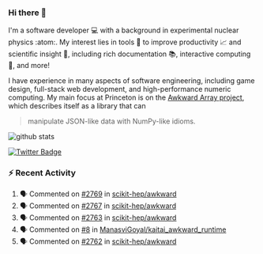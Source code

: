 ### Hi there 👋 

I'm a software developer 💻 with a background in experimental nuclear physics :atom:. My interest lies in tools :wrench: to improve productivity :chart_with_upwards_trend: and scientific insight :telescope:, including rich documentation 📚, interactive computing 🧮, and more! 

I have experience in many aspects of software engineering, including game design, full-stack web development, and high-performance numeric computing. My main focus at Princeton is on the [Awkward Array project](awkward-array.org/), which describes itself as a library that can 
> manipulate JSON-like data with NumPy-like idioms.

![github stats](https://github-readme-stats.vercel.app/api?username=agoose77&show_icons=true&hide_rank=true&hide_title=true&bg_color=30,e76445,904e95&text_color=efe3ec&icon_color=efe3ec)
<!--
**agoose77/agoose77** is a ✨ _special_ ✨ repository because its `README.md` (this file) appears on your GitHub profile.

Here are some ideas to get you started:

- 🔭 I’m currently working on ...
- 🌱 I’m currently learning ...
- 👯 I’m looking to collaborate on ...
- 🤔 I’m looking for help with ...
- 💬 Ask me about ...
- 📫 How to reach me: ...
- 😄 Pronouns: ...
- ⚡ Fun fact: ...
-->

[![Twitter Badge](https://img.shields.io/twitter/follow/agoose77?style=flat-square&logo=Twitter&logoColor=white&color=cornflowerblue)](https://twitter.com/agoose77)

### :zap: Recent Activity

<!--START_SECTION:activity-->
1. 🗣 Commented on [#2769](https://github.com/scikit-hep/awkward/pull/2769#issuecomment-1777513814) in [scikit-hep/awkward](https://github.com/scikit-hep/awkward)
2. 🗣 Commented on [#2767](https://github.com/scikit-hep/awkward/pull/2767#issuecomment-1777511875) in [scikit-hep/awkward](https://github.com/scikit-hep/awkward)
3. 🗣 Commented on [#2763](https://github.com/scikit-hep/awkward/pull/2763#issuecomment-1777497024) in [scikit-hep/awkward](https://github.com/scikit-hep/awkward)
4. 🗣 Commented on [#8](https://github.com/ManasviGoyal/kaitai_awkward_runtime/pull/8#issuecomment-1777125230) in [ManasviGoyal/kaitai_awkward_runtime](https://github.com/ManasviGoyal/kaitai_awkward_runtime)
5. 🗣 Commented on [#2762](https://github.com/scikit-hep/awkward/issues/2762#issuecomment-1777111284) in [scikit-hep/awkward](https://github.com/scikit-hep/awkward)
<!--END_SECTION:activity-->
